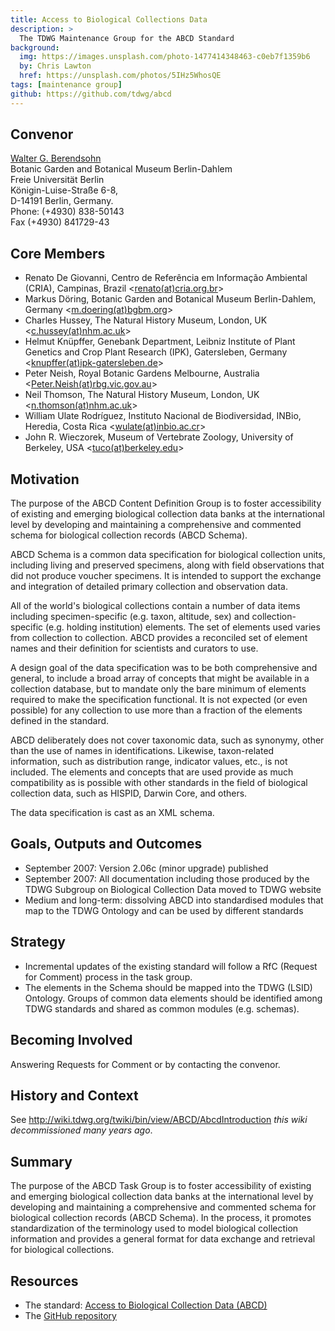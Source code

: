 ```yaml
---
title: Access to Biological Collections Data
description: >
  The TDWG Maintenance Group for the ABCD Standard
background:
  img: https://images.unsplash.com/photo-1477414348463-c0eb7f1359b6
  by: Chris Lawton
  href: https://unsplash.com/photos/5IHz5WhosQE
tags: [maintenance group]
github: https://github.com/tdwg/abcd
---
```


## Convenor

[Walter G. Berendsohn](mailto:w.berendsohn(at)bgbm.org)  
Botanic Garden and Botanical Museum Berlin-Dahlem  
Freie Universität Berlin  
Königin-Luise-Straße 6-8,  
D-14191 Berlin, Germany.  
Phone: (+4930) 838-50143  
Fax (+4930) 841729-43  
  

## Core Members

  - Renato De Giovanni, Centro de Referência em Informação Ambiental
    (CRIA), Campinas, Brazil
    \<[renato(at)cria.org.br](javascript:linkTo_UnCryptMailto\('ocknvq,tgpcvqBetkc0qti0dt'\);)\>
  - Markus Döring, Botanic Garden and Botanical Museum Berlin-Dahlem,
    Germany
    \<[m.doering(at)bgbm.org](javascript:linkTo_UnCryptMailto\('ocknvq,o0fqgtkpiBdido0qti'\);)\>
  - Charles Hussey, The Natural History Museum, London, UK
    \<[c.hussey(at)nhm.ac.uk](javascript:linkTo_UnCryptMailto\('ocknvq,e0jwuugaBpjo0ce0wm'\);)\>
  - Helmut Knüpffer, Genebank Department, Leibniz Institute of Plant
    Genetics and Crop Plant Research (IPK), Gatersleben, Germany
    \<[knupffer(at)ipk-gatersleben.de](javascript:linkTo_UnCryptMailto\('ocknvq,mpwrhhgtBkrm/icvgtungdgp0fg'\);)\>
  - Peter Neish, Royal Botanic Gardens Melbourne, Australia
    \<[Peter.Neish(at)rbg.vic.gov.au](javascript:linkTo_UnCryptMailto\('ocknvq,Rgvgt0PgkujBtdi0xke0iqx0cw'\);)\>
  - Neil Thomson, The Natural History Museum, London, UK
    \<[n.thomson(at)nhm.ac.uk](javascript:linkTo_UnCryptMailto\('ocknvq,p0vjqouqpBpjo0ce0wm'\);)\>
  - William Ulate Rodríguez, Instituto Nacional de Biodiversidad, INBio,
    Heredia, Costa Rica
    \<[wulate(at)inbio.ac.cr](javascript:linkTo_UnCryptMailto\('ocknvq,ywncvgBkpdkq0ce0et'\);)\>
  - John R. Wieczorek, Museum of Vertebrate Zoology, University of
    Berkeley, USA
    \<[tuco(at)berkeley.edu](javascript:linkTo_UnCryptMailto\('ocknvq,vweqBdgtmgnga0gfw'\);)\>

## Motivation

The purpose of the ABCD Content Definition Group is to foster
accessibility of existing and emerging biological collection data banks
at the international level by developing and maintaining a comprehensive
and commented schema for biological collection records (ABCD Schema).

ABCD Schema is a common data specification for biological collection
units, including living and preserved specimens, along with field
observations that did not produce voucher specimens. It is intended to
support the exchange and integration of detailed primary collection and
observation data.

All of the world's biological collections contain a number of data items
including specimen-specific (e.g. taxon, altitude, sex) and
collection-specific (e.g. holding institution) elements. The set of
elements used varies from collection to collection. ABCD provides a
reconciled set of element names and their definition for scientists and
curators to use.

A design goal of the data specification was to be both comprehensive and
general, to include a broad array of concepts that might be available in
a collection database, but to mandate only the bare minimum of elements
required to make the specification functional. It is not expected (or
even possible) for any collection to use more than a fraction of the
elements defined in the standard.

ABCD deliberately does not cover taxonomic data, such as synonymy, other
than the use of names in identifications. Likewise, taxon-related
information, such as distribution range, indicator values, etc., is not
included. The elements and concepts that are used provide as much
compatibility as is possible with other standards in the field of
biological collection data, such as HISPID, Darwin Core, and others.

The data specification is cast as an XML schema.

## Goals, Outputs and Outcomes

  - September 2007: Version 2.06c (minor upgrade) published
  - September 2007: All documentation including those produced by the
    TDWG Subgroup on Biological Collection Data moved to TDWG website
  - Medium and long-term: dissolving ABCD into standardised modules that
    map to the TDWG Ontology and can be used by different standards

## Strategy

  - Incremental updates of the existing standard will follow a RfC
    (Request for Comment) process in the task group.
  - The elements in the Schema should be mapped into the TDWG (LSID)
    Ontology. Groups of common data elements should be identified among
    TDWG standards and shared as common modules (e.g. schemas).

## Becoming Involved

Answering Requests for Comment or by contacting the convenor.

## History and Context

See <http://wiki.tdwg.org/twiki/bin/view/ABCD/AbcdIntroduction> _this wiki decommissioned many years ago_.

## Summary

The purpose of the ABCD Task Group is to foster accessibility of
existing and emerging biological collection data banks at the
international level by developing and maintaining a comprehensive and
commented schema for biological collection records (ABCD Schema). In the
process, it promotes standardization of the terminology used to model
biological collection information and provides a general format for data
exchange and retrieval for biological collections.

## Resources

* The standard: [Access to Biological Collection Data (ABCD)](https://abcd.tdwg.org/)
* The [GitHub repository](https://github.com/tdwg/abcd)


